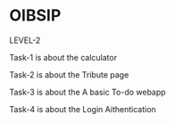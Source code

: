 # OIBSIP

LEVEL-2

Task-1 is about the calculator

Task-2 is about the Tribute page

Task-3 is about the A basic To-do webapp

Task-4 is about the Login Aithentication

